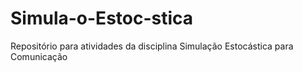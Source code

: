 # Simula-o-Estoc-stica
Repositório para atividades da disciplina Simulação Estocástica para Comunicação
